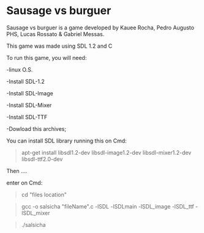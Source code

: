 # Sausage vs burguer

Sausage vs burguer is a game developed by Kauee Rocha, Pedro Augusto PHS, Lucas Rossato & Gabriel Messas.

This game was made using SDL 1.2 and C

To run this game, you will need:

-linux O.S. 

-Install SDL-1.2

-Install SDL-Image

-Install SDL-Mixer

-Install SDL-TTF

-Dowload this archives;

You can install SDL library running this on Cmd:

> apt-get install libsdl1.2-dev libsdl-image1.2-dev libsdl-mixer1.2-dev libsdl-ttf2.0-dev

Then ....

enter on Cmd:

> cd "files location" 

> gcc -o salsicha "fileName".c -lSDL -lSDLmain -lSDL_image -lSDL_ttf -lSDL_mixer

> ./salsicha
